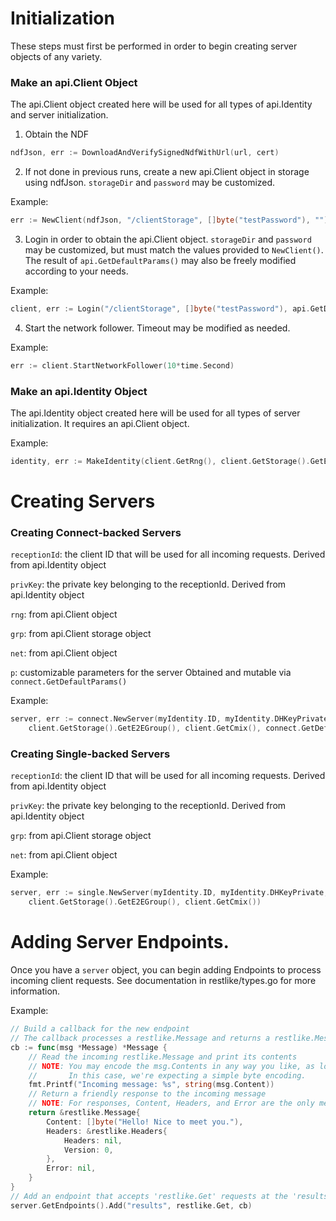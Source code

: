 # Initialization

These steps must first be performed in order to begin creating server objects of any variety.

### Make an api.Client Object

The api.Client object created here will be used for all types of api.Identity and server initialization.

1. Obtain the NDF

```go
ndfJson, err := DownloadAndVerifySignedNdfWithUrl(url, cert)
```

2. If not done in previous runs, create a new api.Client object in storage using ndfJson.
   `storageDir` and `password` may be customized.

Example:

```go
err := NewClient(ndfJson, "/clientStorage", []byte("testPassword"), "")
```

3. Login in order to obtain the api.Client object.
   `storageDir` and `password` may be customized, but must match the values provided to `NewClient()`.
   The result of `api.GetDefaultParams()` may also be freely modified according to your needs.

Example:

```go
client, err := Login("/clientStorage", []byte("testPassword"), api.GetDefaultParams())
```

4. Start the network follower. Timeout may be modified as needed.

Example:

```go
err := client.StartNetworkFollower(10*time.Second)
```

### Make an api.Identity Object

The api.Identity object created here will be used for all types of server initialization.
It requires an api.Client object.

Example:

```go
identity, err := MakeIdentity(client.GetRng(), client.GetStorage().GetE2EGroup())
```

# Creating Servers

### Creating Connect-backed Servers

`receptionId`: the client ID that will be used for all incoming requests.
Derived from api.Identity object

`privKey`: the private key belonging to the receptionId.
Derived from api.Identity object

`rng`: from api.Client object

`grp`: from api.Client storage object

`net`: from api.Client object

`p`: customizable parameters for the server
Obtained and mutable via `connect.GetDefaultParams()`

Example:

```go
server, err := connect.NewServer(myIdentity.ID, myIdentity.DHKeyPrivate, client.GetRng(), 
	client.GetStorage().GetE2EGroup(), client.GetCmix(), connect.GetDefaultParams())
```

### Creating Single-backed Servers

`receptionId`: the client ID that will be used for all incoming requests.
Derived from api.Identity object

`privKey`: the private key belonging to the receptionId.
Derived from api.Identity object

`grp`: from api.Client storage object

`net`: from api.Client object

Example:

```go
server, err := single.NewServer(myIdentity.ID, myIdentity.DHKeyPrivate, 
	client.GetStorage().GetE2EGroup(), client.GetCmix())
```

# Adding Server Endpoints.

Once you have a `server` object, you can begin adding Endpoints to process incoming client requests.
See documentation in restlike/types.go for more information.

Example:

```go
// Build a callback for the new endpoint
// The callback processes a restlike.Message and returns a restlike.Message response
cb := func(msg *Message) *Message {
    // Read the incoming restlike.Message and print its contents
    // NOTE: You may encode the msg.Contents in any way you like, as long as it matches on both sides.
    //       In this case, we're expecting a simple byte encoding.
    fmt.Printf("Incoming message: %s", string(msg.Content))
    // Return a friendly response to the incoming message 
    // NOTE: For responses, Content, Headers, and Error are the only meaningful fields
    return &restlike.Message{
		Content: []byte("Hello! Nice to meet you."),
		Headers: &restlike.Headers{
			Headers: nil,
			Version: 0,
		},
		Error: nil,
	}
}
// Add an endpoint that accepts 'restlike.Get' requests at the 'results' endpoint
server.GetEndpoints().Add("results", restlike.Get, cb)
```
